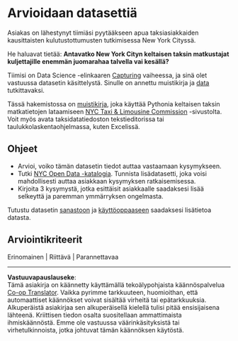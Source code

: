 <!--
CO_OP_TRANSLATOR_METADATA:
{
  "original_hash": "564445c39ad29a491abcb9356fc4d47d",
  "translation_date": "2025-08-26T22:28:28+00:00",
  "source_file": "4-Data-Science-Lifecycle/14-Introduction/assignment.md",
  "language_code": "fi"
}
-->
# Arvioidaan datasettiä

Asiakas on lähestynyt tiimiäsi pyytääkseen apua taksiasiakkaiden kausittaisten kulutustottumusten tutkimisessa New York Cityssä.

He haluavat tietää: **Antavatko New York Cityn keltaisen taksin matkustajat kuljettajille enemmän juomarahaa talvella vai kesällä?**

Tiimisi on Data Science -elinkaaren [Capturing](Readme.md#Capturing) vaiheessa, ja sinä olet vastuussa datasetin käsittelystä. Sinulle on annettu muistikirja ja [data](../../../../data/taxi.csv) tutkittavaksi.

Tässä hakemistossa on [muistikirja](notebook.ipynb), joka käyttää Pythonia keltaisen taksin matkatietojen lataamiseen [NYC Taxi & Limousine Commission](https://docs.microsoft.com/en-us/azure/open-datasets/dataset-taxi-yellow?tabs=azureml-opendatasets) -sivustolta. Voit myös avata taksidatatiedoston tekstieditorissa tai taulukkolaskentaohjelmassa, kuten Excelissä.

## Ohjeet

- Arvioi, voiko tämän datasetin tiedot auttaa vastaamaan kysymykseen.
- Tutki [NYC Open Data -katalogia](https://data.cityofnewyork.us/browse?sortBy=most_accessed&utf8=%E2%9C%93). Tunnista lisädatasetti, joka voisi mahdollisesti auttaa asiakkaan kysymyksen ratkaisemisessa.
- Kirjoita 3 kysymystä, jotka esittäisit asiakkaalle saadaksesi lisää selkeyttä ja paremman ymmärryksen ongelmasta.

Tutustu datasetin [sanastoon](https://www1.nyc.gov/assets/tlc/downloads/pdf/data_dictionary_trip_records_yellow.pdf) ja [käyttöoppaaseen](https://www1.nyc.gov/assets/tlc/downloads/pdf/trip_record_user_guide.pdf) saadaksesi lisätietoa datasta.

## Arviointikriteerit

Erinomainen | Riittävä | Parannettavaa

---

**Vastuuvapauslauseke**:  
Tämä asiakirja on käännetty käyttämällä tekoälypohjaista käännöspalvelua [Co-op Translator](https://github.com/Azure/co-op-translator). Vaikka pyrimme tarkkuuteen, huomioithan, että automaattiset käännökset voivat sisältää virheitä tai epätarkkuuksia. Alkuperäistä asiakirjaa sen alkuperäisellä kielellä tulisi pitää ensisijaisena lähteenä. Kriittisen tiedon osalta suositellaan ammattimaista ihmiskäännöstä. Emme ole vastuussa väärinkäsityksistä tai virhetulkinnoista, jotka johtuvat tämän käännöksen käytöstä.